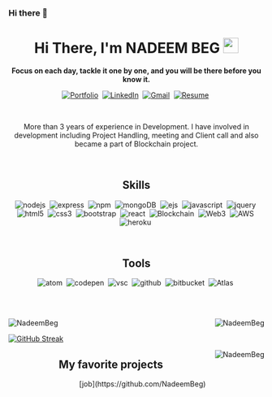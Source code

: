 ### Hi there 👋

<!--
**NadeemBeg/NadeemBeg** is a ✨ _special_ ✨ repository because its `README.md` (this file) appears on your GitHub profile.

Here are some ideas to get you started:

- 🔭 I’m currently working on ...
- 🌱 I’m currently learning ...
- 👯 I’m looking to collaborate on ...
- 🤔 I’m looking for help with ...
- 💬 Ask me about ...
- 📫 How to reach me: ...
- 😄 Pronouns: ...
- ⚡ Fun fact: ...
-->
<p>
<h1 align="center"><b>Hi There, I'm NADEEM BEG</b> <img src="https://raw.githubusercontent.com/MartinHeinz/MartinHeinz/master/wave.gif" width="30px"></h1>
<p align="center"><strong> Focus on each day, tackle it one by one, and you will be there before you know it.</strong></p>
</p>


<p align="center">
 <a target="_blank" href="https://drive.google.com/file/d/1YAJvWu7oR1wgwkQuoGtMiKqun2wR4fUm/view?usp=drivesdk"><img src="https://img.shields.io/badge/Portfolio-%23E34F26.svg?style=for-the-badge&logo=Portfolio&logoColor=white" alt="Portfolio" /></a>&nbsp;
<a href="https://www.linkedin.com/in/kunal-bafna-03" target="_blank"><img src="https://img.shields.io/badge/linkedin-%230077B5.svg?&style=for-the-badge&logo=linkedin&logoColor=white" alt="LinkedIn" /></a>&nbsp;
<a href="mailto:ndmap24@gmail.com" target="_blank"><img src="https://img.shields.io/badge/gmail-%2312100E.svg?&style=for-the-badge&logo=gmail&logoColor=white" alt="Gmail" /></a>&nbsp;
<a target="_blank" href="https://drive.google.com/file/d/1YAJvWu7oR1wgwkQuoGtMiKqun2wR4fUm/view?usp=drivesdk"><img src="https://img.shields.io/badge/Resume-FEAA2D?style=for-the-badge&logo=Resume&logoColor=white" alt="Resume" /></a>&nbsp;

</p>
<br />


<p align="center">More than 3 years of experience in Development. I have involved in development including Project Handling, meeting and Client call and also became a part of Blockchain project.

</p>
<br>


<!-- skills -->
<h2 align="center">Skills</h2>
<p align="center">
<!--   <img alt="c" src="https://img.shields.io/badge/c-%2300599C.svg?style=for-the-badge&logo=c&logoColor=white" />&nbsp; -->
  <!-- <img alt="c++" src="https://img.shields.io/badge/c++-%2300599C.svg?style=for-the-badge&logo=c%2B%2B&logoColor=white" />&nbsp; -->
<!--   <img alt="python" src="https://img.shields.io/badge/python-3670A0?style=for-the-badge&logo=python&logoColor=ffdd54" />&nbsp; -->
  <img  alt="nodejs" src="https://img.shields.io/badge/node.js%20-%2343853D.svg?&style=for-the-badge&logo=node.js&logoColor=white" />&nbsp;
  <img alt="express" src="https://img.shields.io/badge/express.js-%23404d59.svg?style=for-the-badge&logo=express&logoColor=%2361DAFB" />&nbsp;
  <img alt="npm" src="https://img.shields.io/badge/NPM-%23000000.svg?style=for-the-badge&logo=npm&logoColor=white" />&nbsp;
  <img alt="mongoDB" src="https://img.shields.io/badge/MongoDB-4EA94B?style=for-the-badge&logo=mongodb&logoColor=white" />&nbsp;
  <img alt="ejs" src="https://img.shields.io/badge/EJS-%2312100E.svg?&style=for-the-badge&logo=EJS&logoColor=white" />&nbsp;
  <img alt="javascript" src="https://img.shields.io/badge/JavaScript-F7DF1E?style=for-the-badge&logo=javascript&logoColor=black" />&nbsp;
  <img alt="jquery" src="https://img.shields.io/badge/jquery-%230769AD.svg?style=for-the-badge&logo=jquery&logoColor=white" />&nbsp;
  <img alt="html5" src="https://img.shields.io/badge/html5-%23E34F26.svg?style=for-the-badge&logo=html5&logoColor=white" />&nbsp;
  <img alt="css3" src="https://img.shields.io/badge/css3-%231572B6.svg?style=for-the-badge&logo=css3&logoColor=white" />&nbsp;
  <img alt="bootstrap" src="https://img.shields.io/badge/Bootstrap%20-%23232F3E?logo=BOOTSTRAP&logoColor=white&style=for-the-badge" />&nbsp;
  <img alt="react" src="https://img.shields.io/badge/react%20-%2320232a.svg?&style=for-the-badge&logo=react&logoColor=%2361DAFB" />&nbsp;
  <img alt="Blockchain" src="https://img.shields.io/badge/blockchain%20-%2320232a.svg?&style=for-the-badge&logo=Blockchain&logoColor=white" />&nbsp;
  <img alt="Web3" src="https://img.shields.io/badge/Web3-007ACC?style=for-the-badge&logo=web3.js&logoColor=white" />&nbsp;
  <img alt="AWS" src="https://img.shields.io/badge/AWS-38B2AC?style=for-the-badge&logo=aws&logoColor=white" />&nbsp;
  <!-- <img alt="react router" src="https://img.shields.io/badge/React_Router-CA4245?style=for-the-badge&logo=react-router&logoColor=white" />&nbsp; -->
  <!-- <img alt="typescript" src="https://img.shields.io/badge/TypeScript-007ACC?style=for-the-badge&logo=typescript&logoColor=white" />&nbsp; -->
  <!-- <img alt="sass" src="https://img.shields.io/badge/Sass-CC6699?style=for-the-badge&logo=sass&logoColor=white" />&nbsp; -->
  <!-- <img alt="tailwindCss" src="https://img.shields.io/badge/Tailwind_CSS-38B2AC?style=for-the-badge&logo=tailwind-css&logoColor=white" />&nbsp; -->
  <!-- <img alt="materialUi" src="https://img.shields.io/badge/Material--UI-0081CB?style=for-the-badge&logo=material-ui&logoColor=white" />&nbsp; -->
  <img alt="heroku" src="https://img.shields.io/badge/Heroku-430098?style=for-the-badge&logo=heroku&logoColor=white" />&nbsp;


</p>
<br>

<h2 align="center">Tools</h2>
<p align="center">
  <img alt="atom" src="https://img.shields.io/badge/Atom-%2366595C.svg?style=for-the-badge&logo=atom&logoColor=white" />&nbsp;
  <img alt="codepen" src="https://img.shields.io/badge/CodePen-white?style=for-the-badge&logo=codepen&logoColor=black" />&nbsp;
<!--   <img alt="codesandbox" src="https://img.shields.io/badge/Codesandbox-040404?style=for-the-badge&logo=codesandbox&logoColor=DBDBDB" />&nbsp; -->
<!--   <img alt="pycharm" src="https://img.shields.io/badge/pycharm-143?style=for-the-badge&logo=pycharm&logoColor=black&color=black&labelColor=green" />&nbsp; -->
  <img alt="vsc" src="https://img.shields.io/badge/Visual%20Studio%20Code-0078d7.svg?style=for-the-badge&logo=visual-studio-code&logoColor=white" />&nbsp;
  <img alt="github" src="https://img.shields.io/badge/github-%23121011.svg?style=for-the-badge&logo=github&logoColor=white" />&nbsp;
  <img alt="bitbucket" src="https://img.shields.io/badge/Bitbucket-330F63?style=for-the-badge&logo=bitbucket&logoColor=white" />&nbsp;
  <img alt="Atlas" src="https://img.shields.io/badge/Atlas-38B2AC?style=for-the-badge&logo=Atlas&logoColor=white" />&nbsp;

</p>
<br>

<br>
<p><img align="left" src="https://github-readme-stats.vercel.app/api?username=NadeemBeg&show_icons=true&locale=en" alt="NadeemBeg" /></p>

<p>&nbsp;<img align="right" src="https://github-readme-streak-stats.herokuapp.com/?user=NadeemBeg&3&" alt="NadeemBeg"></p>

[![GitHub Streak](https://github-readme-streak-stats.herokuapp.com/?user=NadeemBeg&theme=dark)](https://git.io/streak-stats)


<p><img align="right" src="https://github-readme-stats.vercel.app/api/top-langs?username=NadeemBeg&show_icons=true&locale=en&layout=compact" alt="NadeemBeg" /></p>

<h2 align="center">My favorite projects</h2>
<p align="center">
<ul align="center">
  [job](https://github.com/NadeemBeg)
  
  
 </ul>  
</p>
<br />
